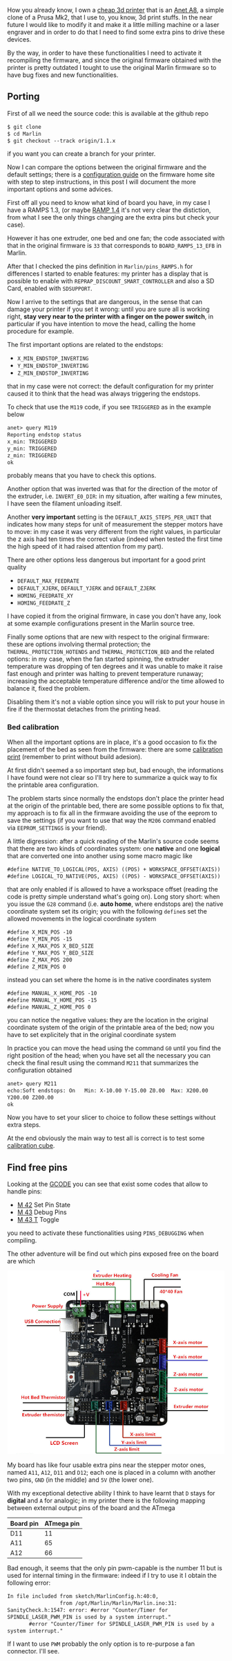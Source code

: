 <!--
.. title: Updating my Anet A8 to the newest Marlin firmware
.. slug: update-marlin-fw-for-anet
.. date: 2018-08-13 00:00:00
.. tags: Anet,3d printer,Marlin
.. category: 
.. link: 
.. description: 
.. type: text
-->


How you already know, I own a [cheap 3d printer](https://www.aliexpress.com/item/Newest-Upgraded-Reprap-Prusa-i3-3D-Printer-kits-High-Quality-Desktop-CNC-Full-colors-3d-printer/32705999543.html)
that is an [Anet A8](https://3dprint.wiki/reprap/anet/a8), a simple clone of a Prusa Mk2,
that I use to, you know, 3d print stuffs. In the near future I would like to modify it
and make it a little milling machine or a laser engraver and in order to do that I need to
find some extra pins to drive these devices.

<!-- TEASER_END -->


By the way, in order to have these functionalities I need to activate it recompiling
the firmware, and since the original firmware obtained with the printer is pretty
outdated I tought to use the original Marlin firmware so to have bug fixes and new
functionalities.

## Porting

First of all we need the source code: this is available at the github repo

```
$ git clone
$ cd Marlin
$ git checkout --track origin/1.1.x
```

if you want you can create a branch for your printer.

Now I can compare the options
between the original firmware and the default settings; there is a [configuration guide](http://marlinfw.org/docs/configuration/configuration.html)
on the firmware home site with step to step instructions, in this post I will document the more
important options and some advices.

First off all you need to know what kind of board you have, in my case I have a RAMPS 1.3,
(or maybe [RAMP 1.4](https://www.dhgate.com/product/prusa-i3-3d-printer-mainboard-with-atmega2560/403498082.html) it's not very clear the distiction, from what I see the only
things changing are the extra pins but check your case).

However it has one extruder, one bed and one fan; the code associated with that in the original firmware
is ``33`` that corresponds to ``BOARD_RAMPS_13_EFB`` in Marlin.

After that I checked the pins definition in ``Marlin/pins_RAMPS.h`` for differences
I started to enable features: my printer has a display that is possible to enable with
``REPRAP_DISCOUNT_SMART_CONTROLLER`` and also a SD Card, enabled with ``SDSUPPORT``.

Now I arrive to the settings that are dangerous, in the sense that can damage your
printer if you set it wrong: until you are sure all is working right, **stay very near
to the printer with a finger on the power switch**, in particular if you have intention
to move the head, calling the home procedure for example.

The first important options are related to the endstops:

 - ``X_MIN_ENDSTOP_INVERTING``
 - ``Y_MIN_ENDSTOP_INVERTING``
 - ``Z_MIN_ENDSTOP_INVERTING``

that in my case were not correct: the default configuration for my printer
caused it to think that the head was always triggering the endstops.

To check that use the ``M119`` code, if you see ``TRIGGERED`` as in the example below

```text
anet> query M119
Reporting endstop status
x_min: TRIGGERED
y_min: TRIGGERED
z_min: TRIGGERED
ok

```

probably means that you have to check this options.

Another option that was inverted was that for the direction of the motor of the extruder, i.e.
``INVERT_E0_DIR``: in my situation, after waiting a few minutes, I have seen the filament unloading itself.

Another **very important** setting is the ``DEFAULT_AXIS_STEPS_PER_UNIT`` that indicates
how many steps for unit of measurement the stepper motors have to move: in my case it was
very different from the right values, in particular the z axis had ten times the correct value (indeed when tested the first
time the high speed of it had raised attention from my part).

There are other options less dangerous but important for a good print quality

 - ``DEFAULT_MAX_FEEDRATE``
 - ``DEFAULT_XJERK``, ``DEFAULT_YJERK`` and ``DEFAULT_ZJERK``
 - ``HOMING_FEEDRATE_XY``
 - ``HOMING_FEEDRATE_Z``

I have copied it from the original firmware, in case you don't have any, look at some
example configurations present in the Marlin source tree.

Finally some options that are new with respect to the original firmware: these are options
involving thermal protection;
the ``THERMAL_PROTECTION_HOTENDS`` and ``THERMAL_PROTECTION_BED`` and the related
options: in my case, when the fan started spinning, the extruder temperature
was dropping of ten degrees and it was unable to make it raise fast enough
and printer was halting to prevent temperature runaway; increasing the acceptable
temperature difference and/or the time allowed to balance it, fixed the problem.

Disabling them it's not a viable option since you will risk to put your house in fire
if the thermostat detaches from the printing head.

### Bed calibration

When all the important options are in place, it's a good occasion to fix the placement
of the bed as seen from the firmware: there are some [calibration print](https://www.thingiverse.com/thing:2280529) (remember to print
without build adesion).

At first didn't seemed a so important step but, bad enough, the informations I have found
were not clear so I'll try here to summarize a quick way to fix the printable area configuration.

The problem starts since normally the endstops don't place the printer head at the origin of
the printable bed, there are some possible options to fix that, my approach is to
fix all in the firmware avoiding the use of the eeprom to save the settings
(if you want to use that way the ``M206`` command enabled via ``EEPROM_SETTINGS``
is your friend).

A little digression: after a quick reading of the Marlin's source code seems that there
are two kinds of coordinates system: one **native** and one **logical** that are converted
one into another using some macro magic like

```
#define NATIVE_TO_LOGICAL(POS, AXIS) ((POS) + WORKSPACE_OFFSET(AXIS))
#define LOGICAL_TO_NATIVE(POS, AXIS) ((POS) - WORKSPACE_OFFSET(AXIS))
```

that are only enabled if is allowed to have a workspace offset (reading the code is pretty
simple understand what's going on). Long story short: when you issue the ``G28`` command (i.e. **auto home**, where endstops are)
the native coordinate system set its origin; you with the following ``define``s set the allowed movements
in the logical coordinate system

```
#define X_MIN_POS -10
#define Y_MIN_POS -15
#define X_MAX_POS X_BED_SIZE
#define Y_MAX_POS Y_BED_SIZE
#define Z_MAX_POS 200
#define Z_MIN_POS 0
```

instead you can set where the home is in the native coordinates system

```
#define MANUAL_X_HOME_POS -10
#define MANUAL_Y_HOME_POS -15
#define MANUAL_Z_HOME_POS 0
```

you can notice the negative values: they are the location in the original coordinate
system of the origin of the printable area of the bed; now you have to set explicitely that
in the original coordinate system

In practice you can move the head using the command ``G0`` until you find the right position of the head;
when you have set all the necessary you can check the final result using the command ``M211``
that summarizes the configuration obtained

```text
anet> query M211
echo:Soft endstops: On   Min: X-10.00 Y-15.00 Z0.00  Max: X200.00 Y200.00 Z200.00
ok
```

Now you have to set your slicer to choice to follow these settings without extra
steps.

At the end obviously the main way to test all is correct is to test some
[calibration cube](https://www.thingiverse.com/thing:1278865).


## Find free pins

Looking at the [GCODE](http://marlinfw.org/meta/gcode/) you can see that exist some codes that allow
to handle pins: 
 - [M 42](http://marlinfw.org/docs/gcode/M042.html) Set Pin State
 - [M 43](http://marlinfw.org/docs/gcode/M043.html) Debug Pins
 - [M 43 T](http://marlinfw.org/docs/gcode/M043-T.html) Toggle

you need to activate these functionalities using ``PINS_DEBUGGING`` when compiling.

The other adventure will be find out which pins exposed free on the board
are which

![](/images/anet-a8-ramp13.jpg)

My board has like four usable extra pins near the stepper motor ones, named
``A11``, ``A12``, ``D11`` and ``D12``; each one is placed in a column with another two
pins, ``GND`` (in the middle) and ``5V`` (the lower one).

With my exceptional detective ability I think to have learnt that ``D`` stays for **digital**
and ``A`` for analogic; in my printer there is the following mapping between external output pins
of the board and the ATmega

| Board pin | ATmega pin |
|-----------|------------|
| D11       | 11         |
| A11       | 65         |
| A12       | 66         |

Bad enough, it seems that the only pin pwm-capable is the number 11 but is used for
internal timing in the firmware: indeed if I try to use it I obtain the following error:

```
In file included from sketch/MarlinConfig.h:40:0,
                 from /opt/Marlin/Marlin/Marlin.ino:31:
SanityCheck.h:1547: error: #error "Counter/Timer for SPINDLE_LASER_PWM_PIN is used by a system interrupt."
       #error "Counter/Timer for SPINDLE_LASER_PWM_PIN is used by a system interrupt."
```

If I want to use ``PWM`` probably the only option is to re-purpose a fan connector. I'll see.
